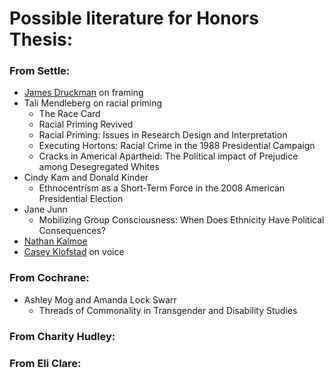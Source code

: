 # Possible literature for Honors Thesis:

### From Settle:
* [James Druckman](http://faculty.wcas.northwestern.edu/~jnd260/cv.pdf) on framing
* Tali Mendleberg on racial priming
	* The Race Card
	* Racial Priming Revived
	* Racial Priming: Issues in Research Design and Interpretation
	* Executing Hortons: Racial Crime in the 1988 Presidential Campaign
	* Cracks in Americal Apartheid: The Political impact of Prejudice among Desegregated Whites
* Cindy Kam and Donald Kinder
	* Ethnocentrism as a Short‐Term Force in the 2008 American Presidential Election
* Jane Junn
	* Mobilizing Group Consciousness: When Does Ethnicity Have Political Consequences?
* [Nathan Kalmoe](https://www.dropbox.com/s/japvaayi6gqhw5n/Kalmoe%20-%20CV.pdf?dl=0)
* [Casey Klofstad](http://klofstad.weebly.com/research.html) on voice

### From Cochrane:
* Ashley Mog and Amanda Lock Swarr
	* Threads of Commonality in Transgender and Disability Studies

### From Charity Hudley:

### From Eli Clare:

